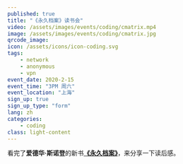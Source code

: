```yaml
---
published: true
title: "《永久档案》读书会"
video: /assets/images/events/coding/cmatrix.mp4
image: /assets/images/events/coding/cmatrix.jpg
qrcode_image:
icon: /assets/icons/icon-coding.svg
tags: 
    - network
    - anonymous
    - vpn
event_date: 2020-2-15
event_time: "3PM 周六"
event_location: "上海"
sign_up: true
sign_up_type: "form"
lang: zh
categories:
    - coding
class: light-content
---
```


看完了**爱德华·斯诺登**的新书[**《永久档案》**][permanent-record-link]，来分享一下读后感。

[permanent-record-link]: https://www.amazon.com/Permanent-Record-Edward-Snowden/dp/1250237238